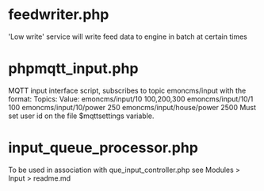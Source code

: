 # feedwriter.php
'Low write' service will write feed data to engine in batch at certain times


# phpmqtt_input.php
MQTT input interface script, subscribes to topic emoncms/input with the format: 
    Topics:                     Value:
    emoncms/input/10            100,200,300
    emoncms/input/10/1          100
    emoncms/input/10/power      250
    emoncms/input/house/power   2500
Must set user id on the file $mqttsettings variable.


# input_queue_processor.php
To be used in association with que_input_controller.php see Modules > Input > readme.md